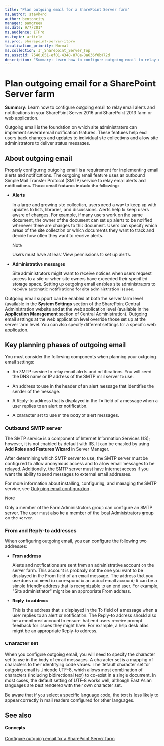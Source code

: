 ```yaml
---
title: "Plan outgoing email for a SharePoint Server farm"
ms.author: stevhord
author: bentoncity
manager: pamgreen
ms.date: 9/7/2017
ms.audience: ITPro
ms.topic: article
ms.prod: sharepoint-server-itpro
localization_priority: Normal
ms.collection: IT_Sharepoint_Server_Top
ms.assetid: 75401651-ef01-4348-878e-8a636f0b072d
description: "Summary: Learn how to configure outgoing email to relay email alerts and notifications in your SharePoint Server 2016 and SharePoint 2013 farm or web application."
---
```


# Plan outgoing email for a SharePoint Server farm

 **Summary:** Learn how to configure outgoing email to relay email alerts and notifications in your SharePoint Server 2016 and SharePoint 2013 farm or web application. 
  
Outgoing email is the foundation on which site administrators can implement several email notification features. These features help end users track changes and updates to individual site collections and allow site administrators to deliver status messages.
  
    
## About outgoing email
<a name="section1"> </a>

Properly configuring outgoing email is a requirement for implementing email alerts and notifications. The outgoing email feature uses an outbound Simple Mail Transfer Protocol (SMTP) service to relay email alerts and notifications. These email features include the following:
  
- **Alerts**
    
    In a large and growing site collection, users need a way to keep up with updates to lists, libraries, and discussions. Alerts help to keep users aware of changes. For example, if many users work on the same document, the owner of the document can set up alerts to be notified whenever there are changes to this document. Users can specify which areas of the site collection or which documents they want to track and decide how often they want to receive alerts.
    
    > [!NOTE]
    > Users must have at least View permissions to set up alerts. 
  
- **Administrative messages**
    
    Site administrators might want to receive notices when users request access to a site or when site owners have exceeded their specified storage space. Setting up outgoing email enables site administrators to receive automatic notifications for site administration issues.
    
Outgoing email support can be enabled at both the server farm level (available in the **System Settings** section of the SharePoint Central Administration website and at the web application level (available in the **Application Management** section of Central Administration). Outgoing email settings at the web application level override those set up at the server farm level. You can also specify different settings for a specific web application. 
  
## Key planning phases of outgoing email
<a name="section2"> </a>

You must consider the following components when planning your outgoing email settings:
  
- An SMTP service to relay email alerts and notifications. You will need the DNS name or IP address of the SMTP mail server to use.
    
- An address to use in the header of an alert message that identifies the sender of the message.
    
- A Reply-to address that is displayed in the To field of a message when a user replies to an alert or notification.
    
- A character set to use in the body of alert messages.
    
### Outbound SMTP server

The SMTP service is a component of Internet Information Services (IIS); however, it is not enabled by default with IIS. It can be enabled by using **Add Roles and Features Wizard** in Server Manager. 
  
After determining which SMTP server to use, the SMTP server must be configured to allow anonymous access and to allow email messages to be relayed. Additionally, the SMTP server must have Internet access if you want the ability to send messages to external email addresses.
  
For more information about installing, configuring, and managing the SMTP service, see [Outgoing email configuration](outgoing-email-configuration.md) . 
  
> [!NOTE]
> Only a member of the Farm Administrators group can configure an SMTP server. The user must also be a member of the local Administrators group on the server. 
  
### From and Reply-to addresses

When configuring outgoing email, you can configure the following two addresses:
  
- **From address**
    
    Alerts and notifications are sent from an administrative account on the server farm. This account is probably not the one you want to be displayed in the From field of an email message. The address that you use does not need to correspond to an actual email account; it can be a simple friendly address that is recognizable to an end user. For example, "Site administrator" might be an appropriate From address.
    
- **Reply-to address**
    
    This is the address that is displayed in the To field of a message when a user replies to an alert or notification. The Reply-to address should also be a monitored account to ensure that end users receive prompt feedback for issues they might have. For example, a help desk alias might be an appropriate Reply-to address.
    
### Character set

When you configure outgoing email, you will need to specify the character set to use in the body of email messages. A character set is a mapping of characters to their identifying code values. The default character set for outgoing email is Unicode UTF-8, which allows most combination of characters (including bidirectional text) to co-exist in a single document. In most cases, the default setting of UTF-8 works well, although East Asian languages are best rendered with their own character set.
  
Be aware that if you select a specific language code, the text is less likely to appear correctly in mail readers configured for other languages.
  
## See also
<a name="section2"> </a>

#### Concepts

[Configure outgoing email for a SharePoint Server farm](outgoing-email-configuration.md)

